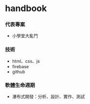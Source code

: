 # handbook

### 代表專案
- 小學堂大亂鬥

### 技術
- html、css、js
- firebase
- github

### 軟體生命週期
- 瀑布式開發：分析、設計、實作、測試
